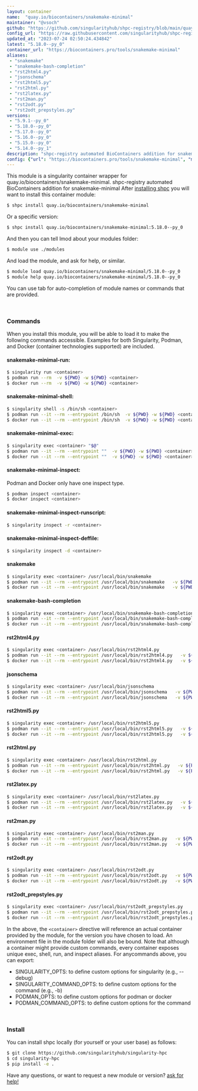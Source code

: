 ```yaml
---
layout: container
name:  "quay.io/biocontainers/snakemake-minimal"
maintainer: "@vsoch"
github: "https://github.com/singularityhub/shpc-registry/blob/main/quay.io/biocontainers/snakemake-minimal/container.yaml"
config_url: "https://raw.githubusercontent.com/singularityhub/shpc-registry/main/quay.io/biocontainers/snakemake-minimal/container.yaml"
updated_at: "2023-07-24 02:50:24.434842"
latest: "5.18.0--py_0"
container_url: "https://biocontainers.pro/tools/snakemake-minimal"
aliases:
 - "snakemake"
 - "snakemake-bash-completion"
 - "rst2html4.py"
 - "jsonschema"
 - "rst2html5.py"
 - "rst2html.py"
 - "rst2latex.py"
 - "rst2man.py"
 - "rst2odt.py"
 - "rst2odt_prepstyles.py"
versions:
 - "5.9.1--py_0"
 - "5.18.0--py_0"
 - "5.17.0--py_0"
 - "5.16.0--py_0"
 - "5.15.0--py_0"
 - "5.14.0--py_1"
description: "shpc-registry automated BioContainers addition for snakemake-minimal"
config: {"url": "https://biocontainers.pro/tools/snakemake-minimal", "maintainer": "@vsoch", "description": "shpc-registry automated BioContainers addition for snakemake-minimal", "latest": {"5.18.0--py_0": "sha256:887a52ddbfd7ab338974941c1f699744773652bff7585a5b17884eb81fe8ef21"}, "tags": {"5.9.1--py_0": "sha256:46611f4b19c9f6e11d9a159af8ded402e59d78d24f2dac6fec24210fde8c602c", "5.18.0--py_0": "sha256:887a52ddbfd7ab338974941c1f699744773652bff7585a5b17884eb81fe8ef21", "5.17.0--py_0": "sha256:078abd9fb362f20f870e5af7e84b0fc820b89734b2baaed5d781a2a37b81b44e", "5.16.0--py_0": "sha256:a0b11db100a14b3fc369db17bb097ca78d255f6403284cd104c61f1ae70cea2f", "5.15.0--py_0": "sha256:9e1724dc99a4a8dcf77ceac11748c66778ebf747d4f8bf622bf600c0b86ada5e", "5.14.0--py_1": "sha256:767af568eb20a31325ff128c2df6a507c54a6e2700a08856ed5b593d11b78c1f"}, "docker": "quay.io/biocontainers/snakemake-minimal", "aliases": {"snakemake": "/usr/local/bin/snakemake", "snakemake-bash-completion": "/usr/local/bin/snakemake-bash-completion", "rst2html4.py": "/usr/local/bin/rst2html4.py", "jsonschema": "/usr/local/bin/jsonschema", "rst2html5.py": "/usr/local/bin/rst2html5.py", "rst2html.py": "/usr/local/bin/rst2html.py", "rst2latex.py": "/usr/local/bin/rst2latex.py", "rst2man.py": "/usr/local/bin/rst2man.py", "rst2odt.py": "/usr/local/bin/rst2odt.py", "rst2odt_prepstyles.py": "/usr/local/bin/rst2odt_prepstyles.py"}}
---
```


This module is a singularity container wrapper for quay.io/biocontainers/snakemake-minimal.
shpc-registry automated BioContainers addition for snakemake-minimal
After [installing shpc](#install) you will want to install this container module:


```bash
$ shpc install quay.io/biocontainers/snakemake-minimal
```

Or a specific version:

```bash
$ shpc install quay.io/biocontainers/snakemake-minimal:5.18.0--py_0
```

And then you can tell lmod about your modules folder:

```bash
$ module use ./modules
```

And load the module, and ask for help, or similar.

```bash
$ module load quay.io/biocontainers/snakemake-minimal/5.18.0--py_0
$ module help quay.io/biocontainers/snakemake-minimal/5.18.0--py_0
```

You can use tab for auto-completion of module names or commands that are provided.

<br>

### Commands

When you install this module, you will be able to load it to make the following commands accessible.
Examples for both Singularity, Podman, and Docker (container technologies supported) are included.

#### snakemake-minimal-run:

```bash
$ singularity run <container>
$ podman run --rm  -v ${PWD} -w ${PWD} <container>
$ docker run --rm  -v ${PWD} -w ${PWD} <container>
```

#### snakemake-minimal-shell:

```bash
$ singularity shell -s /bin/sh <container>
$ podman run --it --rm --entrypoint /bin/sh  -v ${PWD} -w ${PWD} <container>
$ docker run --it --rm --entrypoint /bin/sh  -v ${PWD} -w ${PWD} <container>
```

#### snakemake-minimal-exec:

```bash
$ singularity exec <container> "$@"
$ podman run --it --rm --entrypoint ""  -v ${PWD} -w ${PWD} <container> "$@"
$ docker run --it --rm --entrypoint ""  -v ${PWD} -w ${PWD} <container> "$@"
```

#### snakemake-minimal-inspect:

Podman and Docker only have one inspect type.

```bash
$ podman inspect <container>
$ docker inspect <container>
```

#### snakemake-minimal-inspect-runscript:

```bash
$ singularity inspect -r <container>
```

#### snakemake-minimal-inspect-deffile:

```bash
$ singularity inspect -d <container>
```


#### snakemake

```bash
$ singularity exec <container> /usr/local/bin/snakemake
$ podman run --it --rm --entrypoint /usr/local/bin/snakemake   -v ${PWD} -w ${PWD} <container> -c " $@"
$ docker run --it --rm --entrypoint /usr/local/bin/snakemake   -v ${PWD} -w ${PWD} <container> -c " $@"
```


#### snakemake-bash-completion

```bash
$ singularity exec <container> /usr/local/bin/snakemake-bash-completion
$ podman run --it --rm --entrypoint /usr/local/bin/snakemake-bash-completion   -v ${PWD} -w ${PWD} <container> -c " $@"
$ docker run --it --rm --entrypoint /usr/local/bin/snakemake-bash-completion   -v ${PWD} -w ${PWD} <container> -c " $@"
```


#### rst2html4.py

```bash
$ singularity exec <container> /usr/local/bin/rst2html4.py
$ podman run --it --rm --entrypoint /usr/local/bin/rst2html4.py   -v ${PWD} -w ${PWD} <container> -c " $@"
$ docker run --it --rm --entrypoint /usr/local/bin/rst2html4.py   -v ${PWD} -w ${PWD} <container> -c " $@"
```


#### jsonschema

```bash
$ singularity exec <container> /usr/local/bin/jsonschema
$ podman run --it --rm --entrypoint /usr/local/bin/jsonschema   -v ${PWD} -w ${PWD} <container> -c " $@"
$ docker run --it --rm --entrypoint /usr/local/bin/jsonschema   -v ${PWD} -w ${PWD} <container> -c " $@"
```


#### rst2html5.py

```bash
$ singularity exec <container> /usr/local/bin/rst2html5.py
$ podman run --it --rm --entrypoint /usr/local/bin/rst2html5.py   -v ${PWD} -w ${PWD} <container> -c " $@"
$ docker run --it --rm --entrypoint /usr/local/bin/rst2html5.py   -v ${PWD} -w ${PWD} <container> -c " $@"
```


#### rst2html.py

```bash
$ singularity exec <container> /usr/local/bin/rst2html.py
$ podman run --it --rm --entrypoint /usr/local/bin/rst2html.py   -v ${PWD} -w ${PWD} <container> -c " $@"
$ docker run --it --rm --entrypoint /usr/local/bin/rst2html.py   -v ${PWD} -w ${PWD} <container> -c " $@"
```


#### rst2latex.py

```bash
$ singularity exec <container> /usr/local/bin/rst2latex.py
$ podman run --it --rm --entrypoint /usr/local/bin/rst2latex.py   -v ${PWD} -w ${PWD} <container> -c " $@"
$ docker run --it --rm --entrypoint /usr/local/bin/rst2latex.py   -v ${PWD} -w ${PWD} <container> -c " $@"
```


#### rst2man.py

```bash
$ singularity exec <container> /usr/local/bin/rst2man.py
$ podman run --it --rm --entrypoint /usr/local/bin/rst2man.py   -v ${PWD} -w ${PWD} <container> -c " $@"
$ docker run --it --rm --entrypoint /usr/local/bin/rst2man.py   -v ${PWD} -w ${PWD} <container> -c " $@"
```


#### rst2odt.py

```bash
$ singularity exec <container> /usr/local/bin/rst2odt.py
$ podman run --it --rm --entrypoint /usr/local/bin/rst2odt.py   -v ${PWD} -w ${PWD} <container> -c " $@"
$ docker run --it --rm --entrypoint /usr/local/bin/rst2odt.py   -v ${PWD} -w ${PWD} <container> -c " $@"
```


#### rst2odt_prepstyles.py

```bash
$ singularity exec <container> /usr/local/bin/rst2odt_prepstyles.py
$ podman run --it --rm --entrypoint /usr/local/bin/rst2odt_prepstyles.py   -v ${PWD} -w ${PWD} <container> -c " $@"
$ docker run --it --rm --entrypoint /usr/local/bin/rst2odt_prepstyles.py   -v ${PWD} -w ${PWD} <container> -c " $@"
```



In the above, the `<container>` directive will reference an actual container provided
by the module, for the version you have chosen to load. An environment file in the
module folder will also be bound. Note that although a container
might provide custom commands, every container exposes unique exec, shell, run, and
inspect aliases. For anycommands above, you can export:

 - SINGULARITY_OPTS: to define custom options for singularity (e.g., --debug)
 - SINGULARITY_COMMAND_OPTS: to define custom options for the command (e.g., -b)
 - PODMAN_OPTS: to define custom options for podman or docker
 - PODMAN_COMMAND_OPTS: to define custom options for the command

<br>

### Install

You can install shpc locally (for yourself or your user base) as follows:

```bash
$ git clone https://github.com/singularityhub/singularity-hpc
$ cd singularity-hpc
$ pip install -e .
```

Have any questions, or want to request a new module or version? [ask for help!](https://github.com/singularityhub/singularity-hpc/issues)